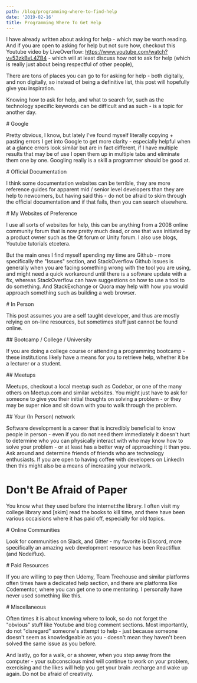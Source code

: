 ```yaml
---
path: /blog/programming-where-to-find-help
date: '2019-02-16'
title: Programming Where To Get Help
---
```

I have already written about asking for help - which may be worth reading. And if you are open to asking for help but not sure how, checkout this Youtube video by LiveOverflow: https://www.youtube.com/watch?v=53zkBvL4ZB4 - which will at least discuss how not to ask for help (which is really just about being respectful of other people), 



There are tons of places you can go to for asking for help - both digitally, and non digitally, so instead of being a definitive list, this post will hopefully give you inspiration. 



Knowing how to ask for help, and what  to search for, such as the technology specific keywords can be difficult and as such - is a topic for another day. 



\# Google 

Pretty obvious, I know, but lately I've found myself literally copying + pasting errors I get into Google to get more clarity - especially helpful when at a glance errors look similar but are in fact different,  if I have multiple results that may be of use I open them up in multiple tabs and eliminate them one by one. Googling really is a skill a programmer should be good at. 



\# Official Documentation 

I think some documentation websites can be terrible, they are more reference guides for apparent mid / senior level developers than they are help to newcomers, but having said this - do not be afraid to skim through the official documentation and if that fails, then you can search elsewhere. 



\# My Websites of Preference 

I use all sorts of websites for help, this can be anything from a 2008 online community forum that is now pretty much dead, or one that was initiated by a product owner such as the Qt forum or Unity forum. I also use blogs, Youtube tutorials etcetera. 



But the main ones I find myself spending my time are Github - more specifically the "Issues" section, and StackOverflow   Github Issues is generally when you are facing something wrong with the tool you are using, and might need a quick workaround until there is a software update with a fix, whereas StackOverflow can have suggestions on how to use a tool to do something. And StackExchange or Quora may help with how you would approach something such as building a web browser. 



\# In Person 

This post assumes you are a self taught developer, and thus are mostly relying on on-line resources, but sometimes stuff just cannot be found online. 



\## Bootcamp / College / University 

If you are doing a college course or attending a programming bootcamp - these institutions likely have a means for you  to retrieve help, whether it be a lecturer or a student. 



\## Meetups 

Meetups, checkout a local meetup such as Codebar, or one of the many others on Meetup.com and similar websites. You might just have to ask for someone to give you their initial thoughts on solving a problem - or they may be super nice and sit down with you to walk through the problem. 



\## Your (In Person) network 

Software development is a career that is incredibly beneficial to know people in person - even if you do not need them immediately it doesn't hurt to determine who you can physically interact with who may know how to solve your  problem - or at least has a better way of approaching it than you. Ask around and determine friends of friends who are technology enthusiasts. If you are open to having coffee with developers on LinkedIn then this might also be a means of increasing your network. 

# Don't Be Afraid of Paper 
You know what they used before the internet:the library. I often visit my college library and [skim] read the books to kill time, and there have been various occaisions where it has paid off, especially for old topics. 

\# Online Communities 

Look for communities on Slack, and Gitter - my favorite is Discord, more specifically an amazing web development resource has been Reactiflux (and Nodeiflux). 



\# Paid Resources

If you are willing to pay then Udemy, Team Treehouse and similar platforms often times have a dedicated help section, and there are platforms like Codementor, where you can get one to one mentoring. I personally have never used something like this. 



\# Miscellaneous 

Often times it is about knowing where to look, so do not forget the "obvious" stuff like Youtube and blog comment sections. Most importantly, do not "disregard" someone's attempt to help - just because someone doesn't seem as knowledgeable as you - doesn't mean they haven't been solved the same issue as you before. 



And lastly, go for a walk, or a shower, when you step away from the computer - your subconscious mind will continue to work on your problem, exercising and the likes will help you get your brain .recharge and wake up again. Do not be afraid of creativity.
